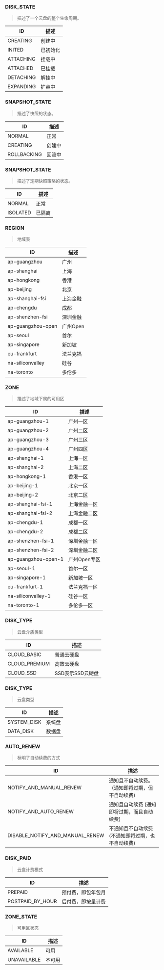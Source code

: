 ### DISK_STATE

>描述了一个云盘的整个生命周期。

|ID | 描述|
|---------|---------|
|CREATING| 创建中|
|INITED| 已初始化|
|ATTACHING| 挂载中|
|ATTACHED| 已挂载|
|DETACHING| 解挂中|
|EXPANDING| 扩容中|


### SNAPSHOT_STATE

>描述了快照的状态。

|ID | 描述|
|---------|---------|
|NORMAL| 正常|
|CREATING| 创建中|
|ROLLBACKING| 回滚中|

### SNAPSHOT_STATE

>描述了定期快照策略的状态。

|ID | 描述|
|---------|---------|
|NORMAL| 正常|
|ISOLATED| 已隔离|

### REGION

> 地域表

|ID | 描述|
|---------|---------|
| ap-guangzhou| 广州 |
| ap-shanghai| 上海 |
| ap-hongkong| 香港 |
| ap-beijing| 北京 |
| ap-shanghai-fsi| 上海金融 |
| ap-chengdu| 成都 |
| ap-shenzhen-fsi| 深圳金融 |
| ap-guangzhou-open| 广州Open |
| ap-seoul| 首尔 |
| ap-singapore| 新加坡 |
| eu-frankfurt| 法兰克福 |
| na-siliconvalley| 硅谷 |
| na-toronto| 多伦多 |


### ZONE

> 描述了地域下属的可用区

|ID |描述|
|---------|---------|
| ap-guangzhou-1| 广州一区 |
| ap-guangzhou-2| 广州二区 |
| ap-guangzhou-3| 广州三区 |
| ap-guangzhou-4| 广州四区 |
| ap-shanghai-1| 上海一区 |
| ap-shanghai-2| 上海二区 |
| ap-hongkong-1| 香港一区 |
| ap-beijing-1| 北京一区 |
| ap-beijing-2| 北京二区 |
| ap-shanghai-fsi-1| 上海金融一区 |
| ap-shanghai-fsi-2| 上海金融二区 |
| ap-chengdu-1| 成都一区 |
| ap-chengdu-2| 成都二区 |
| ap-shenzhen-fsi-1| 深圳金融一区 |
| ap-shenzhen-fsi-2| 深圳金融二区 |
| ap-guangzhou-open-1| 广州Open专区 |
| ap-seoul-1| 首尔一区 |
| ap-singapore-1| 新加坡一区 | 
| eu-frankfurt-1| 法兰克福一区 |
| na-siliconvalley-1| 硅谷一区 |
| na-toronto-1| 多伦多一区 |


### DISK_TYPE

>云盘介质类型

|ID | 描述|
|---------|---------|
| CLOUD_BASIC| 普通云硬盘| 
| CLOUD_PREMIUM| 高效云硬盘| 
| CLOUD_SSD| SSD表示SSD云硬盘| 

### DISK_TYPE

>云盘类型

|ID | 描述|
|---------|---------|
| SYSTEM_DISK| 系统盘| 
| DATA_DISK| 数据盘| 

### AUTO_RENEW

>标明了自动续费的方式

|ID | 描述|
|---------|---------|
| NOTIFY_AND_MANUAL_RENEW| 通知且不自动续费。（通知即将过期，但不自动续费)
| NOTIFY_AND_AUTO_RENEW| 通知且自动续费 (通知即将过期，而且自动续费)
| DISABLE_NOTIFY_AND_MANUAL_RENEW| 不通知且不自动续费 (不通知即将过期，也不自动续费)


### DISK_PAID

>云盘计费模式

|ID | 描述|
|---------|---------|
| PREPAID| 预付费，即包年包月|
| POSTPAID_BY_HOUR| 后付费，即按量计费|

### ZONE_STATE

>可用区状态

|ID | 描述|
|---------|---------|
| AVAILABLE| 可用|
| UNAVAILABLE| 不可用|
 
